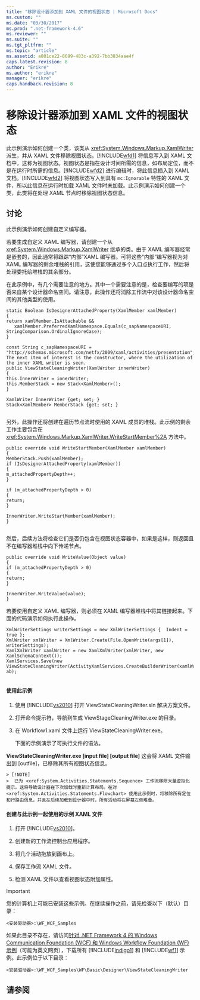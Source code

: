 ```yaml
---
title: "移除设计器添加到 XAML 文件的视图状态 | Microsoft Docs"
ms.custom: ""
ms.date: "03/30/2017"
ms.prod: ".net-framework-4.6"
ms.reviewer: ""
ms.suite: ""
ms.tgt_pltfrm: ""
ms.topic: "article"
ms.assetid: a801ce22-8699-483c-a392-7bb3834aae4f
caps.latest.revision: 8
author: "Erikre"
ms.author: "erikre"
manager: "erikre"
caps.handback.revision: 8
---
```

# 移除设计器添加到 XAML 文件的视图状态
此示例演示如何创建一个类，该类从 <xref:System.Windows.Markup.XamlWriter> 派生，并从 XAML 文件移除视图状态。[!INCLUDE[wfd1](../../../../includes/wfd1-md.md)] 将信息写入到 XAML 文档中，这称为视图状态。视图状态是指在设计时间所需的信息，如布局定位，而不是在运行时所需的信息。[!INCLUDE[wfd2](../../../../includes/wfd2-md.md)] 进行编辑时，将此信息插入到 XAML 文档。[!INCLUDE[wfd2](../../../../includes/wfd2-md.md)] 将视图状态写入到具有 `mc:Ignorable` 特性的 XAML 文件，所以此信息在运行时加载 XAML 文件时未加载。此示例演示如何创建一个类，此类将在处理 XAML 节点时移除视图状态信息。  
  
## 讨论  
 此示例演示如何创建自定义编写器。  
  
 若要生成自定义 XAML 编写器，请创建一个从 <xref:System.Windows.Markup.XamlWriter> 继承的类。由于 XAML 编写器经常是嵌套的，因此通常将跟踪“内部”XAML 编写器。可将这些“内部”编写器视为对 XAML 编写器的剩余堆栈的引用，这使您能够通过多个入口点执行工作，然后将处理委托给堆栈的其余部分。  
  
 在此示例中，有几个需要注意的地方。其中一个需要注意的是，检查要编写的项是否来自某个设计器命名空间。请注意，此操作还将消除工作流中对该设计器命名空间的其他类型的使用。  
  
```  
static Boolean IsDesignerAttachedProperty(XamlMember xamlMember)  
{  
return xamlMember.IsAttachable &&  
   xamlMember.PreferredXamlNamespace.Equals(c_sapNamespaceURI, StringComparison.OrdinalIgnoreCase);  
}  
  
const String c_sapNamespaceURI = "http://schemas.microsoft.com/netfx/2009/xaml/activities/presentation";  
The next item of interest is the constructor, where the utilization of the inner XAML writer is seen.  
public ViewStateCleaningWriter(XamlWriter innerWriter)  
{  
this.InnerWriter = innerWriter;  
this.MemberStack = new Stack<XamlMember>();  
}  
  
XamlWriter InnerWriter {get; set; }  
Stack<XamlMember> MemberStack {get; set; }  
  
```  
  
 另外，此操作还将创建在遍历节点流时使用的 XAML 成员的堆栈。此示例的剩余工作主要包含在 <xref:System.Windows.Markup.XamlWriter.WriteStartMember%2A> 方法中。  
  
```  
public override void WriteStartMember(XamlMember xamlMember)  
{  
MemberStack.Push(xamlMember);  
if (IsDesignerAttachedProperty(xamlMember))  
{  
m_attachedPropertyDepth++;  
}  
  
if (m_attachedPropertyDepth > 0)  
{  
return;  
}  
  
InnerWriter.WriteStartMember(xamlMember);  
}  
  
```  
  
 然后，后续方法将检查它们是否仍包含在视图状态容器中，如果是这样，则返回且不在编写器堆栈中向下传递节点。  
  
```  
public override void WriteValue(Object value)  
{  
if (m_attachedPropertyDepth > 0)  
{  
return;  
}  
  
InnerWriter.WriteValue(value);  
}  
```  
  
 若要使用自定义 XAML 编写器，则必须在 XAML 编写器堆栈中将其链接起来。下面的代码演示如何执行此操作。  
  
```  
XmlWriterSettings writerSettings = new XmlWriterSettings {  Indent = true };  
XmlWriter xmlWriter = XmlWriter.Create(File.OpenWrite(args[1]), writerSettings);  
XamlXmlWriter xamlWriter = new XamlXmlWriter(xmlWriter, new XamlSchemaContext());  
XamlServices.Save(new ViewStateCleaningWriter(ActivityXamlServices.CreateBuilderWriter(xamlWriter)), ab);  
  
```  
  
#### 使用此示例  
  
1.  使用 [!INCLUDE[vs2010](../../../../includes/vs2010-md.md)] 打开 ViewStateCleaningWriter.sln 解决方案文件。  
  
2.  打开命令提示符，导航到生成 ViewStageCleaningWriter.exe 的目录。  
  
3.  在 Workflow1.xaml 文件上运行 ViewStateCleaningWriter.exe。  
  
     下面的示例演示了可执行文件的语法。  
  
 **ViewStateCleaningWriter.exe \[input file\] \[output file\]**     这会将 XAML 文件输出到 \[outfile\]，已移除其所有视图状态信息。  
  
    > [!NOTE]
    >  已为 <xref:System.Activities.Statements.Sequence> 工作流移除大量虚拟化提示。这将导致设计器在下次加载时重新计算布局。在对 <xref:System.Activities.Statements.Flowchart> 使用此示例时，将移除所有定位和行路由信息，并且在后续加载到设计器中时，所有活动将在屏幕左侧堆叠。  
  
#### 创建与此示例一起使用的示例 XAML 文件  
  
1.  打开 [!INCLUDE[vs2010](../../../../includes/vs2010-md.md)]。  
  
2.  创建新的工作流控制台应用程序。  
  
3.  将几个活动拖放到画布上。  
  
4.  保存工作流 XAML 文件。  
  
5.  检测 XAML 文件以查看视图状态附加属性。  
  
> [!IMPORTANT]
>  您的计算机上可能已安装这些示例。在继续操作之前，请先检查以下（默认）目录：  
>   
>  `<安装驱动器>:\WF_WCF_Samples`  
>   
>  如果此目录不存在，请访问[针对 .NET Framework 4 的 Windows Communication Foundation \(WCF\) 和 Windows Workflow Foundation \(WF\) 示例](http://go.microsoft.com/fwlink/?LinkId=150780)（可能为英文网页），下载所有 [!INCLUDE[indigo1](../../../../includes/indigo1-md.md)] 和 [!INCLUDE[wf1](../../../../includes/wf1-md.md)] 示例。此示例位于以下目录：  
>   
>  `<安装驱动器>:\WF_WCF_Samples\WF\Basic\Designer\ViewStateCleaningWriter`  
  
## 请参阅